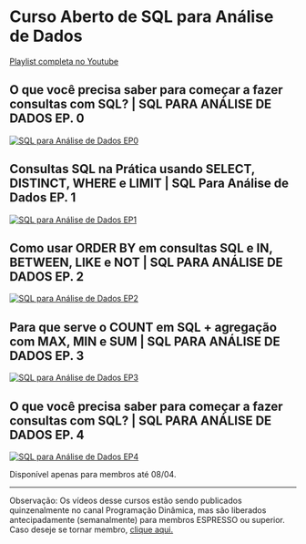 # Curso Aberto de SQL para Análise de Dados
[Playlist completa no Youtube](https://www.youtube.com/watch?v=BRPUA0EgS4I)

## O que você precisa saber para começar a fazer consultas com SQL? | SQL PARA ANÁLISE DE DADOS EP. 0
[![SQL para Análise de Dados EP0](https://i.ytimg.com/vi/BRPUA0EgS4I/mqdefault.jpg)](https://www.youtube.com/watch?v=BRPUA0EgS4I)

## Consultas SQL na Prática usando SELECT, DISTINCT, WHERE e LIMIT | SQL Para Análise de Dados EP. 1
[![SQL para Análise de Dados EP1](https://i.ytimg.com/vi/DUYnl5CS0Po/mqdefault.jpg)](https://www.youtube.com/watch?v=/DUYnl5CS0Po)

## Como usar ORDER BY em consultas SQL e IN, BETWEEN, LIKE e NOT | SQL PARA ANÁLISE DE DADOS EP. 2
[![SQL para Análise de Dados EP2](https://i.ytimg.com/vi/bITEhYGrOPQ/mqdefault.jpg)](https://www.youtube.com/watch?v=bITEhYGrOPQ)

## Para que serve o COUNT em SQL + agregação com MAX, MIN e SUM | SQL PARA ANÁLISE DE DADOS EP. 3
[![SQL para Análise de Dados EP3](https://i.ytimg.com/vi/ddyQGqToQzo/mqdefault.jpg)](https://www.youtube.com/watch?v=ddyQGqToQzo)

## O que você precisa saber para começar a fazer consultas com SQL? | SQL PARA ANÁLISE DE DADOS EP. 4
[![SQL para Análise de Dados EP4](https://i.ytimg.com/vi/VRPsBvN4hyY/mqdefault.jpg)](https://www.youtube.com/watch?v=VRPsBvN4hyY)

Disponível apenas para membros até 08/04.

____

Observação: Os vídeos desse cursos estão sendo publicados quinzenalmente no canal Programação Dinâmica, mas são liberados antecipadamente (semanalmente) para membros ESPRESSO ou superior. Caso deseje se tornar membro, [clique aqui.](https://www.youtube.com/programacaodinamica/join)
